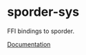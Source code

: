 # sporder-sys #
FFI bindings to sporder.

[Documentation](https://retep998.github.io/doc/sporder-sys/)

